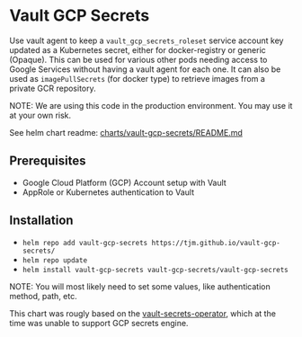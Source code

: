 # Vault GCP Secrets

Use vault agent to keep a `vault_gcp_secrets_roleset` service account key updated as a
Kubernetes secret, either for docker-registry or generic (Opaque). This can be used
for various other pods needing access to Google Services without having a vault agent
for each one. It can also be used as `imagePullSecrets` (for docker type) to retrieve
images from a private GCR repository.

NOTE: We are using this code in the production environment. You may use it at your own risk.

See helm chart readme: [charts/vault-gcp-secrets/README.md](charts/vault-gcp-secrets/README.md)

## Prerequisites

* Google Cloud Platform (GCP) Account setup with Vault
* AppRole or Kubernetes authentication to Vault

## Installation

* `helm repo add vault-gcp-secrets https://tjm.github.io/vault-gcp-secrets/`
* `helm repo update`
* `helm install vault-gcp-secrets vault-gcp-secrets/vault-gcp-secrets`

NOTE: You will most likely need to set some values, like authentication method, path, etc.

This chart was rougly based on the [vault-secrets-operator](https://github.com/ricoberger/vault-secrets-operator),
which at the time was unable to support GCP secrets engine.

